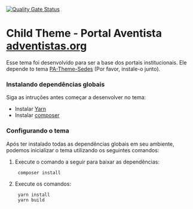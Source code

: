 [![Quality Gate Status](https://sonarcloud.io/api/project_badges/measure?project=igrejaadventista_PA-Theme-Sedes-Child&metric=alert_status)](https://sonarcloud.io/summary/new_code?id=igrejaadventista_PA-Theme-Sedes-Child)

# Child Theme - Portal Aventista [adventistas.org](https://adventistas.org)
Esse tema foi desenvolvido para ser a base dos portais institucionais. Ele depende to tema [PA-Theme-Sedes](https://github.com/igrejaadventista/pa-theme-sedes) (Por favor, instale-o junto).

### Instalando dependências globais
Siga as intruções antes começar a desenvolver no tema:

- Instalar [Yarn](https://classic.yarnpkg.com/en/docs/install)
- Instalar [composer](https://getcomposer.org/download/)

### Configurando o tema
Após ter instalado todas as dependências globais em seu ambiente, podemos inicializar o tema utilizando os seguintes comandos:

1. Execute o comando a seguir para baixar as dependências:
        
        composer install

2. Execute os comandos:

        yarn install
        yarn build
